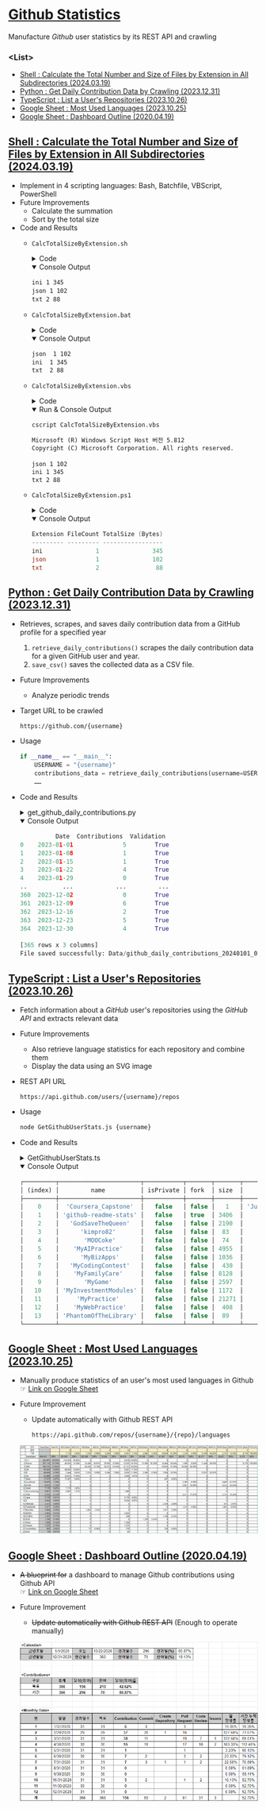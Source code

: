 # [Github Statistics](/README.md#※-github-statistics)

Manufacture *Github* user statistics by its REST API and crawling


### \<List>

- [Shell : Calculate the Total Number and Size of Files by Extension in All Subdirectories (2024.03.19)](#shell--calculate-the-total-number-and-size-of-files-by-extension-in-all-subdirectories-20240319)
- [Python : Get Daily Contribution Data by Crawling (2023.12.31)](#python--get-daily-contribution-data-by-crawling-20231231)
- [TypeScript : List a User's Repositories (2023.10.26)](#typescript--list-a-users-repositories-20231026)
- [Google Sheet : Most Used Languages (2023.10.25)](#google-sheet--most-used-languages-20231025)
- [Google Sheet : Dashboard Outline (2020.04.19)](#google-sheet--dashboard-outline-20200419)



## [Shell : Calculate the Total Number and Size of Files by Extension in All Subdirectories (2024.03.19)](#list)

- Implement in 4 scripting languages: Bash, Batchfile, VBScript, PowerShell
- Future Improvements
  - Calculate the summation
  - Sort by the total size
- Code and Results
  - `CalcTotalSizeByExtension.sh`
    <details>
      <summary>Code</summary>

    ```sh
    find */ -type f | awk -F'.' '{print $NF}' | sort | uniq -c | while read count ext; do 
      size=$(find */ -type f -name "*.$ext" -exec du -b {} + | awk '{total+=$1} END {print total}')
      echo "$ext $count $size"
    done
    ```
    </details>
    <details open="">
      <summary>Console Output</summary>

      ```sh
      ini 1 345
      json 1 102
      txt 2 88
      ```
    </details>
  - `CalcTotalSizeByExtension.bat`
    <details>
      <summary>Code</summary>

    ```bat
    @echo off
    setlocal enabledelayedexpansion

    :: Set the directory to search
    set "search_dir=%~dp0"

    :: Temporary file
    set "temp_file=%TEMP%\temp.txt"

    :: Get list of files and their sizes in subdirectories only
    for /r "%search_dir%" %%F in (*) do (
        if not "%%~dpF"=="%search_dir%" (
            echo %%~zF %%~xF >> "%temp_file%"
        )
    )

    :: Initialize the last extension variable
    set "lastext="

    :: Process each file extension
    for /f "tokens=1,* delims= " %%A in ('type "%temp_file%" ^| sort /+41') do (
        set "size=%%A"
        set "ext=%%B"
        set "count=1"
        if not "!lastext!"=="!ext!" (
            if not "!lastext!"=="" (
                :: Remove the leading dot from the extension
                set "lastext=!lastext:~1!"
                echo !lastext! !count! !totalsize!
            )
            set "totalsize=0"
            set "count=0"
            set "lastext=!ext!"
        )
        set /a totalsize+=size
        set /a count+=1
    )

    :: Write the last extension
    if not "!lastext!"=="" (
        :: Remove the leading dot from the extension
        set "lastext=!lastext:~1!"
        echo !lastext! !count! !totalsize!
    )

    :: Clean up
    if exist "%temp_file%" del "%temp_file%"

    endlocal
    ```
    </details>
    <details open="">
      <summary>Console Output</summary>

      ```bat
      json  1 102
      ini  1 345
      txt  2 88
      ```
    </details>
  - `CalcTotalSizeByExtension.vbs`
    <details>
      <summary>Code</summary>

    ```vbs
    Set dict = CreateObject("Scripting.Dictionary")

    Set fso = CreateObject("Scripting.FileSystemObject")
    Set folder = fso.GetFolder(".")
    Set subFolders = CreateObject("Scripting.Dictionary")

    ' Skip the current folder by starting with its subfolders
    For Each subfolder in folder.SubFolders
        subFolders.Add subfolder.Path, subfolder
    Next

    Do While subFolders.Count > 0
        Set folder = subFolders.Item(subFolders.Keys()(0))
        subFolders.Remove folder.Path
        For Each subfolder in folder.SubFolders
            subFolders.Add subfolder.Path, subfolder
        Next
        For Each file In folder.Files
            ext = fso.GetExtensionName(file)
            If Not dict.Exists(ext) Then
                dict.Add ext, Array(0,0)
            End If
            fileInfo = dict(ext)
            fileInfo(0) = fileInfo(0) + 1
            fileInfo(1) = fileInfo(1) + file.Size
            dict(ext) = fileInfo
        Next
    Loop

    ' Output results to the console
    For Each ext In dict.Keys
        WScript.StdOut.WriteLine ext & " " & dict(ext)(0) & " " & dict(ext)(1)
    Next
    ```
    </details>
    <details open="">
      <summary>Run & Console Output</summary>

      ```vbs
      cscript CalcTotalSizeByExtension.vbs
      ```
      ```vbs
      Microsoft (R) Windows Script Host 버전 5.812
      Copyright (C) Microsoft Corporation. All rights reserved.

      json 1 102
      ini 1 345
      txt 2 88
      ```
    </details>
  - `CalcTotalSizeByExtension.ps1`
    <details>
      <summary>Code</summary>

    ```ps1
    Get-ChildItem -Path . -Recurse -File | Where-Object { $_.DirectoryName -ne (Get-Location).Path } | Group-Object Extension | 
    Select-Object @{Name='Extension';Expression={$_.Name -replace '^\.', ''}}, 
                  @{Name='FileCount';Expression={$_.Count}}, 
                  @{Name='TotalSize (Bytes)';Expression={$_.Group | Measure-Object -Property Length -Sum | Select-Object -ExpandProperty Sum}} | 
    Sort-Object 'TotalSize (Bytes)' -Descending | 
    Format-Table -AutoSize
    ```
    </details>
    <details open="">
      <summary>Console Output</summary>

      ```ps1
      Extension FileCount TotalSize (Bytes)
      --------- --------- -----------------
      ini               1               345
      json              1               102
      txt               2                88
      ```
    </details>


## [Python : Get Daily Contribution Data by Crawling (2023.12.31)](#list)

- Retrieves, scrapes, and saves daily contribution data from a GitHub profile for a specified year
  1. `retrieve_daily_contributions()` scrapes the daily contribution data for a given GitHub user and year.
  2. `save_csv()` saves the collected data as a CSV file.
- Future Improvements
  - Analyze periodic trends
- Target URL to be crawled
  ```url
  https://github.com/{username}
  ```
- Usage
  ```py
  if __name__ == "__main__":
      USERNAME = "{username}"
      contributions_data = retrieve_daily_contributions(username=USERNAME, year={year})
      ……
  ```
- Code and Results
  <details>
    <summary>get_github_daily_contributions.py</summary>

  ```py
  import datetime
  import pytz
  import requests
  from bs4 import BeautifulSoup
  import pandas as pd
  ```
  ```py
  TEST = True
  ```
  ```py
  def retrieve_daily_contributions(username: str, year: int = 0) -> pd.DataFrame:
      """
      Retrieve daily contribution data from a GitHub profile for a specific year.

      Args:
          username (str): GitHub username or ID
          year (int): Year for which contributions are to be retrieved (default: 0 for the current year)

      Returns:
          DataFrame: DataFrame containing the daily contribution data
      """

      # URL 설정
      current_year = datetime.datetime.now().year
      if 2000 < year <= current_year:
          year_str = str(year)
          url = f"https://github.com/{username}?from={year_str}-01-01&to={year_str}-12-31"
      else:
          url = f"https://github.com/{username}"
      if TEST:
          print("URL:", url, "\n")

      daily_contributions = []

      try:
          response = requests.get(url, timeout=3)
          soup = BeautifulSoup(response.text, "html.parser")
          table = soup.find("table", class_="ContributionCalendar-grid js-calendar-graph-table")
          if table:
              td_list = table.select("tbody > tr > td")

              # <td tabindex="0" data-ix="0" aria-selected="false" aria-describedby="contribution-graph-legend-level-4" style="width: 10px" data-date="2023-01-01" id="contribution-day-component-0-0" data-level="4" role="gridcell" data-view-component="true" class="ContributionCalendar-day"></td>
              # <tool-tip id="tooltip-e4f9e24e-d9ec-4ee3-ad3c-c2265e892038" for="contribution-day-component-0-0" popover="manual" data-direction="n" data-type="label" data-view-component="true" class="sr-only position-absolute">5 contributions on January 1st.</tool-tip>
              # ……

              for td in td_list:
                  if td.name == "td" and "data-date" in td.attrs:
                      data_date = td["data-date"]
                      tooltip = td.find_next_sibling("tool-tip")
                      tooltip_id = ""
                      if tooltip:
                          tooltip_id = tooltip["for"]
                          tooltip_text = tooltip.text.split(' ')[0]
                          num_contributions = int(tooltip_text) if tooltip_text.isdigit() else 0
                      else:
                          num_contributions = 0

                      validation = tooltip_id == td["id"]
                      daily_contributions.append([data_date, num_contributions, validation])

      except requests.RequestException as e:
          print(f"Failed to retrieve data: {e}")
          daily_contributions.append(["Failed", "Failed", "Failed"])

      columns = ["Date", "Contributions", "Validation"]
      df = pd.DataFrame(data=daily_contributions, columns=columns)

      return df
  ```
  ```py
  def save_csv(data_frame, filename="github_daily_contributions"):
      """
      Save DataFrame as a CSV file.

      Args:
          data_frame (DataFrame): DataFrame to be saved
          filename (str): Name of the output file (default: github_daily_contributions)
      """
      seoul_timezone = pytz.timezone('Asia/Seoul')
      timestamp = datetime.datetime.now(seoul_timezone).strftime("%Y%m%d_%H%M%S")
      path = f"Data/{filename}_{timestamp}.csv"
      data_frame.to_csv(path, index=False, encoding='utf-8-sig')
      print("File saved successfully:", path)
  ```
  ```py
  if __name__ == "__main__":
      # Example usage:
      USERNAME = "kimpro82"
      contributions_data = retrieve_daily_contributions(username=USERNAME, year=2023)
      print(contributions_data)

      save_csv(contributions_data)
  ```
  </details>
  <details open="">
    <summary>Console Output</summary>

  ```py
            Date  Contributions  Validation
  0    2023-01-01              5        True
  1    2023-01-08              1        True
  2    2023-01-15              1        True
  3    2023-01-22              4        True
  4    2023-01-29              0        True
  ..          ...            ...         ...
  360  2023-12-02              0        True
  361  2023-12-09              6        True
  362  2023-12-16              2        True
  363  2023-12-23              5        True
  364  2023-12-30              4        True

  [365 rows x 3 columns]
  File saved successfully: Data/github_daily_contributions_20240101_003651.csv
  ```
  </details>


## [TypeScript : List a User's Repositories (2023.10.26)](#list)

- Fetch information about a *GitHub* user's repositories using the *GitHub API* and extracts relevant data
- Future Improvements
  - Also retrieve language statistics for each repository and combine them
  - Display the data using an SVG image
- REST API URL
  ```url
  https://api.github.com/users/{username}/repos
  ```
- Usage
  ```bash
  node GetGithubUserStats.js {username}
  ```
- Code and Results
  <details>
    <summary>GetGithubUserStats.ts</summary>

  ```ts
  import axios from 'axios';
  ```
  ```ts
  /**
   * Fetches the repositories of a GitHub user.
   *
   * @param {string} username - The GitHub username to fetch repositories for.
   * @returns {Promise<any[]>} - A promise that resolves with an array of repositories.
   */
  async function fetchUserRepos(username: string): Promise<any[]> {
      try {
          // GitHub API URL
          const apiUrl = `https://api.github.com/users/${username}/repos`;

          // Send a GET request to the GitHub API
          const response = await axios.get(apiUrl);

          // Check if the request was successful
          if (response.status === 200) {
              return response.data; // Array of repositories
          } else {
              throw new Error('Failed to fetch user repositories.');
          }
      } catch (error) {
          console.error('Error:', error.message);
          return [];
      }
  }
  ```
  ```ts
  /**
   * Extracts relevant information from GitHub repositories.
   *
   * @param {any[]} repos - An array of GitHub repositories.
   * @returns {any[]} - An array of extracted information.
   */
  function extractRepoInfo(repos: any[]): any[] {
      const extractedData = repos.map((repo) => ({
          name: repo.name,
          isPrivate: repo.private, // 'private' is a reserved word in strict mode
          fork: repo.fork,
          size: repo.size,
          language: repo.language,
      }));

      return extractedData;
  }
  ```
  ```ts
  // Check if the script is run directly using Node.js
  if (require.main === module) {
      const username = process.argv[2]; // process.argv[0] is the Node.js path, process.argv[1] is the current script file path
      if (!username) {
          console.error('Please provide a username.');
          process.exit(1);
      }

      fetchUserRepos(username)
          .then((repos) => {
              const extractedInfo = extractRepoInfo(repos);
              console.table(extractedInfo);
          })
          .catch((err) => {
              console.error(err);
          });
  }
  ```
  </details>
  <details open="">
    <summary>Console Output</summary>

  ```ts
  ┌─────────┬───────────────────────┬───────────┬───────┬───────┬────────────────────┐
  │ (index) │         name          │ isPrivate │ fork  │ size  │      language      │
  ├─────────┼───────────────────────┼───────────┼───────┼───────┼────────────────────┤
  │    0    │  'Coursera_Capstone'  │   false   │ false │   1   │ 'Jupyter Notebook' │
  │    1    │ 'github-readme-stats' │   false   │ true  │ 3406  │        null        │
  │    2    │   'GodSaveTheQueen'   │   false   │ false │ 2190  │      'Python'      │
  │    3    │      'kimpro82'       │   false   │ false │  83   │        null        │
  │    4    │       'MOOCoke'       │   false   │ false │  74   │        null        │
  │    5    │    'MyAIPractice'     │   false   │ false │ 4955  │        'R'         │
  │    6    │      'MyBizApps'      │   false   │ false │ 1036  │       'VBA'        │
  │    7    │   'MyCodingContest'   │   false   │ false │  430  │       'C++'        │
  │    8    │    'MyFamilyCare'     │   false   │ false │ 8128  │       'VBA'        │
  │    9    │       'MyGame'        │   false   │ false │ 2597  │       'VBA'        │
  │   10    │ 'MyInvestmentModules' │   false   │ false │ 1172  │       'VBA'        │
  │   11    │     'MyPractice'      │   false   │ false │ 21271 │       'VBA'        │
  │   12    │    'MyWebPractice'    │   false   │ false │  408  │    'JavaScript'    │
  │   13    │ 'PhantomOfTheLibrary' │   false   │ false │  89   │      'Python'      │
  └─────────┴───────────────────────┴───────────┴───────┴───────┴────────────────────┘
  ```
  </details>


## [Google Sheet : Most Used Languages (2023.10.25)](#list)

- Manually produce statistics of an user's most used languages in Github  
  ☞ [Link on Google Sheet](https://docs.google.com/spreadsheets/d/11xVkJTgdPQGpMBumih58aiuZ62kejE_EZHUKJ8sLGWw/edit?usp=sharing)
- Future Improvement
  - Update automatically with Github REST API
    ```url
    https://api.github.com/repos/{username}/{repo}/languages
    ```

  ![Most Used Languages](./Images/Github_Most_Used_Languages.png)


## [Google Sheet : Dashboard Outline (2020.04.19)](#list)

- ~~A blueprint for~~ a dashboard to manage Github contributions using Github API  
  ☞ [Link on Google Sheet](https://docs.google.com/spreadsheets/d/1sAs7gI6XTFCzPPCxwryew0eV-0sE_hHjab5yzo3t3Mw/edit?usp=sharing)
- Future Improvement
  - ~~Update automatically with Github REST API~~ (Enough to operate manually)

  ![Github Contribution Goal](./Images/Github_Contribution_Goal.png)
